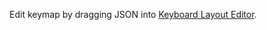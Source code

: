 Edit keymap by dragging JSON into [Keyboard Layout Editor](http://www.keyboard-layout-editor.com/#/).